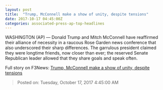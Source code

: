 ```yaml
---
layout: post
title:  "Trump, McConnell make a show of unity, despite tensions"
date: 2017-10-17 04:45:00Z
categories: associated-press-ap-top-headlines
---
```


WASHINGTON (AP) — Donald Trump and Mitch McConnell have reaffirmed their alliance of necessity in a raucous Rose Garden news conference that also underscored their sharp differences. The garrulous president claimed they were longtime friends, now closer than ever; the reserved Senate Republican leader allowed that they share goals and speak often.


Full story on F3News: [Trump, McConnell make a show of unity, despite tensions](http://www.f3nws.com/n/2ajzrC)

> Posted on: Tuesday, October 17, 2017 4:45:00 AM
